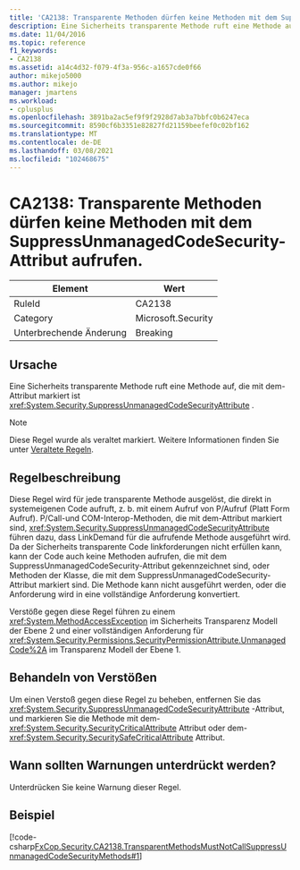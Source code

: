 ```yaml
---
title: 'CA2138: Transparente Methoden dürfen keine Methoden mit dem SuppressUnmanagedCodeSecurity-Attribut aufrufen.'
description: Eine Sicherheits transparente Methode ruft eine Methode auf, die mit dem System. Security. SuppressUnmanagedCodeSecurityAttribute-Attribut markiert ist.
ms.date: 11/04/2016
ms.topic: reference
f1_keywords:
- CA2138
ms.assetid: a14c4d32-f079-4f3a-956c-a1657cde0f66
author: mikejo5000
ms.author: mikejo
manager: jmartens
ms.workload:
- cplusplus
ms.openlocfilehash: 3891ba2ac5ef9f9f2928d7ab3a7bbfc0b6247eca
ms.sourcegitcommit: 8590cf6b3351e82827fd21159beefef0c02bf162
ms.translationtype: MT
ms.contentlocale: de-DE
ms.lasthandoff: 03/08/2021
ms.locfileid: "102468675"
---
```

# <a name="ca2138-transparent-methods-must-not-call-methods-with-the-suppressunmanagedcodesecurity-attribute"></a>CA2138: Transparente Methoden dürfen keine Methoden mit dem SuppressUnmanagedCodeSecurity-Attribut aufrufen.

|Element|Wert|
|-|-|
|RuleId|CA2138|
|Category|Microsoft.Security|
|Unterbrechende Änderung|Breaking|

## <a name="cause"></a>Ursache
Eine Sicherheits transparente Methode ruft eine Methode auf, die mit dem-Attribut markiert ist <xref:System.Security.SuppressUnmanagedCodeSecurityAttribute> .

> [!NOTE]
> Diese Regel wurde als veraltet markiert. Weitere Informationen finden Sie unter [Veraltete Regeln](fxcop-unported-deprecated-rules.md).

## <a name="rule-description"></a>Regelbeschreibung
Diese Regel wird für jede transparente Methode ausgelöst, die direkt in systemeigenen Code aufruft, z. b. mit einem Aufruf von P/Aufruf (Platt Form Aufruf). P/Call-und COM-Interop-Methoden, die mit dem-Attribut markiert sind, <xref:System.Security.SuppressUnmanagedCodeSecurityAttribute> führen dazu, dass LinkDemand für die aufrufende Methode ausgeführt wird. Da der Sicherheits transparente Code linkforderungen nicht erfüllen kann, kann der Code auch keine Methoden aufrufen, die mit dem SuppressUnmanagedCodeSecurity-Attribut gekennzeichnet sind, oder Methoden der Klasse, die mit dem SuppressUnmanagedCodeSecurity-Attribut markiert sind. Die Methode kann nicht ausgeführt werden, oder die Anforderung wird in eine vollständige Anforderung konvertiert.

Verstöße gegen diese Regel führen zu einem <xref:System.MethodAccessException> im Sicherheits Transparenz Modell der Ebene 2 und einer vollständigen Anforderung für <xref:System.Security.Permissions.SecurityPermissionAttribute.UnmanagedCode%2A> im Transparenz Modell der Ebene 1.

## <a name="how-to-fix-violations"></a>Behandeln von Verstößen
Um einen Verstoß gegen diese Regel zu beheben, entfernen Sie das <xref:System.Security.SuppressUnmanagedCodeSecurityAttribute> -Attribut, und markieren Sie die Methode mit dem- <xref:System.Security.SecurityCriticalAttribute> Attribut oder dem- <xref:System.Security.SecuritySafeCriticalAttribute> Attribut.

## <a name="when-to-suppress-warnings"></a>Wann sollten Warnungen unterdrückt werden?
Unterdrücken Sie keine Warnung dieser Regel.

## <a name="example"></a>Beispiel
[!code-csharp[FxCop.Security.CA2138.TransparentMethodsMustNotCallSuppressUnmanagedCodeSecurityMethods#1](../code-quality/codesnippet/CSharp/ca2138-transparent-methods-must-not-call-methods-with-the-suppressunmanagedcodesecurity-attribute_1.cs)]
